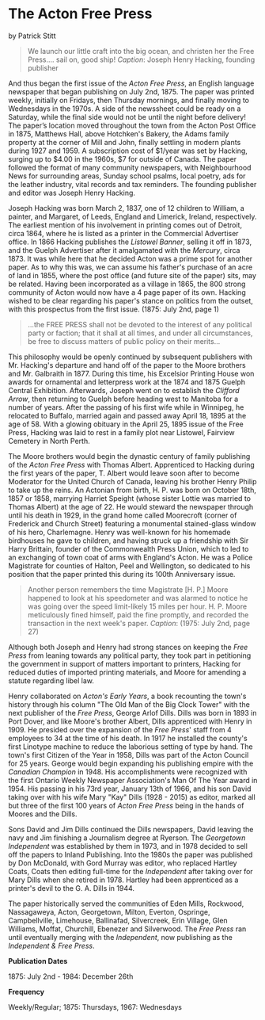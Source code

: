 ﻿# The Acton Free Press

by Patrick Stitt

>We launch our little craft into the big ocean, and christen her the Free Press.... sail on, good ship!
_Caption_: Joseph Henry Hacking, founding publisher

And thus began the first issue of the _Acton Free Press_, an English language newspaper that began publishing on July 2nd, 1875. The paper was printed weekly, initially on Fridays, then Thursday mornings, and finally moving to Wednesdays in the 1970s. A side of the newssheet could be ready on a Saturday, while the final side would not be until the night before delivery! The paper’s location moved throughout the town from the Acton Post Office in 1875, Matthews Hall, above Hotchken's Bakery, the Adams family property at the corner of Mill and John, finally settling in modern plants during 1927 and 1959. A subscription cost of $1/year was set by Hacking, surging up to $4.00 in the 1960s, $7 for outside of Canada. The paper followed the format of many community newspapers, with Neighbourhood News for surrounding areas, Sunday school psalms, local poetry, ads for the leather industry, vital records and tax reminders. The founding publisher and editor was Joseph Henry Hacking.

Joseph Hacking was born March 2, 1837, one of 12 children to William, a painter, and Margaret, of Leeds, England and Limerick, Ireland, respectively. The earliest mention of his involvement in printing comes out of Detroit, circa 1864, where he is listed as a printer in the Commercial Advertiser office. In 1866 Hacking publishes the _Listowel Banner_, selling it off in 1873, and the Guelph Advertiser after it amalgamated with the _Mercury_, circa 1873. It was while here that he decided Acton was a prime spot for another paper. As to why this was, we can assume his father's purchase of an acre of land in 1855, where the post office (and future site of the paper) sits, may be related. Having been incorporated as a village in 1865, the 800 strong community of Acton would now have a 4 page paper of its own. Hacking wished to be clear regarding his paper's stance on politics from the outset, with this prospectus from the first issue. (1875: July 2nd, page 1)

>...the FREE PRESS shall not be devoted to the interest of any political party or faction; that it shall at all times, and under all circumstances, be free to discuss matters of public policy on their merits...

This philosophy would be openly continued by subsequent publishers with Mr. Hacking's departure and hand off of the paper to the Moore brothers and Mr. Galbraith in 1877. During this time, his Excelsior Printing House won awards for ornamental and letterpress work at the 1874 and 1875 Guelph Central Exhibition. Afterwards, Joseph went on to establish the _Clifford Arrow_, then returning to Guelph before heading west to Manitoba for a number of years. After the passing of his first wife while in Winnipeg, he relocated to Buffalo, married again and passed away April 18, 1895  at the age of 58. With a glowing obituary in the April 25, 1895 issue of the Free Press, Hacking was laid to rest in a family plot near Listowel, Fairview Cemetery in North Perth. 

The Moore brothers would begin the dynastic century of family publishing of the _Acton Free Press_ with Thomas Albert. Apprenticed to Hacking during the first years of the paper, T. Albert would leave soon after to become Moderator for the United Church of Canada, leaving his brother Henry Philip to take up the reins. An Actonian from birth, H. P. was born on October 18th, 1857 or 1858, marrying Harriet Speight (whose sister Lottie was married to Thomas Albert) at the age of 22. He would steward the newspaper through until his death in 1929, in the grand home called Moorecroft (corner of Frederick and Church Street) featuring a monumental stained-glass window of his hero, Charlemagne. Henry was well-known for his homemade birdhouses he gave to children, and having struck up a friendship with Sir Harry Brittain, founder of the Commonwealth Press Union, which to led to an exchanging of town coat of arms with England's Acton. He was a Police Magistrate for counties of Halton, Peel and Wellington, so dedicated to his position that the paper printed this during its 100th Anniversary issue.

>Another person remembers the time Magistrate [H. P.] Moore happened to look at his speedometer and was alarmed to notice he was going over the speed limit-likely 15 miles per hour. H. P. Moore meticulously fined himself, paid the fine promptly, and recorded the transaction in the next week's paper.
_Caption_: (1975: July 2nd, page 27)

Although both Joseph and Henry had strong stances on keeping the _Free Press_ from leaning towards any political party, they took part in petitioning the government in support of matters important to printers, Hacking for reduced duties of imported printing materials, and Moore for amending a statute regarding libel law.

Henry collaborated on _Acton's Early Years_, a book recounting the town's history through his column "The Old Man of the Big Clock Tower" with the next publisher of the _Free Press_, George Arlof Dills. Dills was born in 1893 in Port Dover, and like Moore's brother Albert, Dills apprenticed with Henry in 1909. He presided over the expansion of the _Free Press_' staff from 4 employees to 34 at the time of his death. In 1917 he installed the county's first Linotype machine to reduce the laborious setting of type by hand. The town's first Citizen of the Year in 1958, Dills was part of the Acton Council for 25 years. George would begin expanding his publishing empire with the _Canadian Champion_ in 1948. His accomplishments were recognized with the first Ontario Weekly Newspaper Association's Man Of The Year award in 1954. His passing in his 73rd year, January 13th of 1966, and his son David taking over with his wife Mary "Kay" Dills (1928 - 2015) as editor, marked all but three of the first 100 years of _Acton Free Press_ being in the hands of Moores and the Dills.

Sons David and Jim Dills continued the Dills newspapers, David leaving the navy and Jim finishing a Journalism degree at Ryerson. The _Georgetown Independent_ was established by them in 1973, and in 1978 decided to sell off the papers to Inland Publishing. Into the 1980s the paper was published by Don McDonald, with Gord Murray was editor, who replaced Hartley Coats, Coats then editing full-time for the _Independent_ after taking over for Mary Dills when she retired in 1978. Hartley had been apprenticed as a printer's devil to the G. A. Dills in 1944.

The paper historically served the communities of Eden Mills, Rockwood, Nassagaweya, Acton, Georgetown, Milton, Everton, Ospringe, Campbellville, Limehouse, Ballinafad, Silvercreek, Erin Village, Glen Williams, Moffat, Churchill, Ebenezer and Silverwood. The _Free Press_ ran until eventually merging with the _Independent_, now publishing as the _Independent & Free Press_.

__Publication Dates__

1875: July 2nd - 1984: December 26th

__Frequency__

Weekly/Regular; 1875: Thursdays, 1967: Wednesdays
